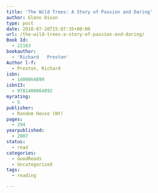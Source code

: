 ```yaml
---
title: 'The Wild Trees: A Story of Passion and Daring'
author: Glenn Dixon
type: post
date: 2018-07-28T15:07:35+00:00
url: /the-wild-trees-a-story-of-passion-and-daring/
Book Id:
  - 22163
bookauthor:
  - 'Richard   Preston'
Author l-f:
  - Preston, Richard
isbn:
  - 1400064899
isbn13:
  - 9781400064892
myrating:
  - 5
publisher:
  - Random House (NY)
pages:
  - 294
yearpublished:
  - 2007
status:
  - read
categories:
  - GoodReads
  - Uncategorized
tags:
  - reading

---
```

